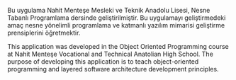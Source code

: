 Bu uygulama Nahit Menteşe Mesleki ve Teknik Anadolu Lisesi, Nesne Tabanlı Programlama dersinde geliştirilmiştir. Bu uygulamayı geliştirmedeki amaç nesne yönelimli programlama ve katmanlı yazılım mimarisi geliştirme prensiplerini öğretmektir.

This application was developed in the Object Oriented Programming course at Nahit Menteşe Vocational and Technical Anatolian High School. The purpose of developing this application is to teach object-oriented programming and layered software architecture development principles.
